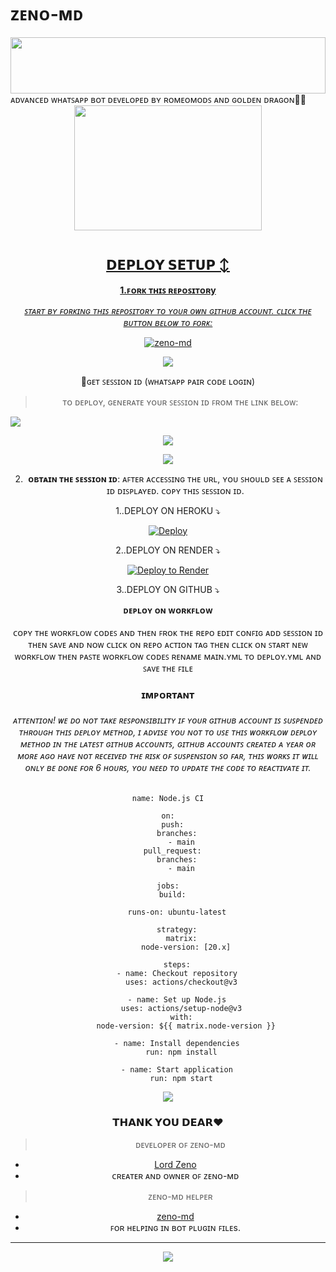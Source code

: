 # ᴢᴇɴᴏ-ᴍᴅ

<img src="https://i.imgur.com/dBaSKWF.gif" height="90" width="100%">
ᴀᴅᴠᴀɴᴄᴇᴅ ᴡʜᴀᴛꜱᴀᴘᴘ ʙᴏᴛ ᴅᴇᴠᴇʟᴏᴘᴇᴅ ʙʏ ʀᴏᴍᴇᴏᴍᴏᴅꜱ ᴀɴᴅ ɢᴏʟᴅᴇɴ ᴅʀᴀɢᴏɴ🌝💚
<div class = "repo" align = "center">
 
<a href = "#">
<img src = "https://i.imgur.com/UkGp2XU.jpeg"  width="300" height="200">
</img>
 <p align="center">
  <a href="#"><img src="http://readme-typing-svg.herokuapp.com?color=ff00ab&center=true&vCenter=true&multiline=false&lines=ZENO-MD+MD+WHATSAPP+BOT" alt="">
   
## 𝗗𝗘𝗣𝗟𝗢𝗬 𝗦𝗘𝗧𝗨𝗣 ↕️

**1.ꜰᴏʀᴋ ᴛʜɪꜱ ʀᴇᴘᴏꜱɪᴛᴏʀy**

*_ꜱᴛᴀʀᴛ ʙʏ ꜰᴏʀᴋɪɴɢ ᴛʜɪꜱ ʀᴇᴘᴏꜱɪᴛᴏʀʏ ᴛᴏ ʏᴏᴜʀ ᴏᴡɴ ɢɪᴛʜᴜʙ ᴀᴄᴄᴏᴜɴᴛ. ᴄʟɪᴄᴋ ᴛʜᴇ ʙᴜᴛᴛᴏɴ ʙᴇʟᴏᴡ ᴛᴏ ꜰᴏʀᴋ:_*

  <a href="https://github.com/Romeoser77/Romeo-MD/fork"><img title="zeno-md" src="https://img.shields.io/badge/FORK-ZENO-MDh?color=darkblue&style=for-the-badge&logo=stackshare"></a>

<a><img src='https://i.imgur.com/LyHic3i.gif'/>

🔑ɢᴇᴛ ꜱᴇꜱꜱɪᴏɴ ɪᴅ (ᴡʜᴀᴛꜱᴀᴘᴘ ᴘᴀɪʀ ᴄᴏᴅᴇ ʟᴏɢɪɴ)

> ᴛᴏ ᴅᴇᴘʟᴏʏ, ɢᴇɴᴇʀᴀᴛᴇ ʏᴏᴜʀ ꜱᴇꜱꜱɪᴏɴ ɪᴅ ꜰʀᴏᴍ ᴛʜᴇ ʟɪɴᴋ ʙᴇʟᴏᴡ:
<p align="left">
  <a href="https://zeno-1.onrender.com">
    <img src="https://img.shields.io/badge/%F0%9F%9A%80%20GET%20PAIR%20CODE%20WEB-ffcc00?style=for-the-badge"/>
  </a>
</p>
<a><img src='https://i.imgur.com/LyHic3i.gif'/>


<a><img src='https://i.imgur.com/LyHic3i.gif'/>

2. **ᴏʙᴛᴀɪɴ ᴛʜᴇ ꜱᴇꜱꜱɪᴏɴ ɪᴅ**: ᴀꜰᴛᴇʀ ᴀᴄᴄᴇꜱꜱɪɴɢ ᴛʜᴇ ᴜʀʟ, ʏᴏᴜ ꜱʜᴏᴜʟᴅ ꜱᴇᴇ ᴀ ꜱᴇꜱꜱɪᴏɴ ɪᴅ ᴅɪꜱᴘʟᴀʏᴇᴅ. ᴄᴏᴘʏ ᴛʜɪꜱ ꜱᴇꜱꜱɪᴏɴ ɪᴅ.


   
  1..DEPLOY ON HEROKU ⤵️
  
[![Deploy](https://www.herokucdn.com/deploy/button.svg)](https://dashboard.heroku.com/new?template=https%3A%2F%2Fgithub.com%2Fkingmalvn%2FLITE-MD) 
   
   
  2..DEPLOY ON RENDER ⤵️

[![Deploy to Render](https://render.com/images/deploy-to-render-button.svg)](https://render.com/deploy?repo=https://github.com/Romeoser77/Romeo-MD.git)


   3..DEPLOY ON GITHUB ⤵️


</details>

<b><strong><summary align="center" style="color: Yello;">ᴅᴇᴘʟᴏʏ ᴏɴ ᴡᴏʀᴋꜰʟᴏᴡ</summary></strong></b>
<p style="text-align: center; font-size: 1.2em;">
 
<h8>ᴄᴏᴘʏ ᴛʜᴇ ᴡᴏʀᴋꜰʟᴏᴡ ᴄᴏᴅᴇꜱ ᴀɴᴅ ᴛʜᴇɴ ꜰʀᴏᴋ ᴛʜᴇ ʀᴇᴘᴏ ᴇᴅɪᴛ ᴄᴏɴꜰɪɢ ᴀᴅᴅ ꜱᴇꜱꜱɪᴏɴ ɪᴅ ᴛʜᴇɴ ꜱᴀᴠᴇ ᴀɴᴅ ɴᴏᴡ ᴄʟɪᴄᴋ ᴏɴ ʀᴇᴘᴏ ᴀᴄᴛɪᴏɴ ᴛᴀɢ ᴛʜᴇɴ ᴄʟɪᴄᴋ ᴏɴ ꜱᴛᴀʀᴛ ɴᴇᴡ ᴡᴏʀᴋꜰʟᴏᴡ ᴛʜᴇɴ ᴘᴀꜱᴛᴇ ᴡᴏʀᴋꜰʟᴏᴡ ᴄᴏᴅᴇꜱ ʀᴇɴᴀᴍᴇ ᴍᴀɪɴ.ʏᴍʟ ᴛᴏ ᴅᴇᴘʟᴏʏ.ʏᴍʟ ᴀɴᴅ ꜱᴀᴠᴇ ᴛʜᴇ ꜰɪʟᴇ</h8>
<h3 align-"center">ɪᴍᴘᴏʀᴛᴀɴᴛ</h3>
<h6 align-"center">ᴀᴛᴛᴇɴᴛɪᴏɴ! ᴡᴇ ᴅᴏ ɴᴏᴛ ᴛᴀᴋᴇ ʀᴇꜱᴘᴏɴꜱɪʙɪʟɪᴛʏ ɪꜰ ʏᴏᴜʀ ɢɪᴛʜᴜʙ ᴀᴄᴄᴏᴜɴᴛ ɪꜱ ꜱᴜꜱᴘᴇɴᴅᴇᴅ ᴛʜʀᴏᴜɢʜ ᴛʜɪꜱ ᴅᴇᴘʟᴏʏ ᴍᴇᴛʜᴏᴅ, ɪ ᴀᴅᴠɪꜱᴇ ʏᴏᴜ ɴᴏᴛ ᴛᴏ ᴜꜱᴇ ᴛʜɪꜱ ᴡᴏʀᴋꜰʟᴏᴡ ᴅᴇᴘʟᴏʏ ᴍᴇᴛʜᴏᴅ ɪɴ ᴛʜᴇ ʟᴀᴛᴇꜱᴛ ɢɪᴛʜᴜʙ ᴀᴄᴄᴏᴜɴᴛꜱ, ɢɪᴛʜᴜʙ ᴀᴄᴄᴏᴜɴᴛꜱ ᴄʀᴇᴀᴛᴇᴅ ᴀ ʏᴇᴀʀ ᴏʀ ᴍᴏʀᴇ ᴀɢᴏ ʜᴀᴠᴇ ɴᴏᴛ ʀᴇᴄᴇɪᴠᴇᴅ ᴛʜᴇ ʀɪꜱᴋ ᴏꜰ ꜱᴜꜱᴘᴇɴꜱɪᴏɴ ꜱᴏ ꜰᴀʀ, ᴛʜɪꜱ ᴡᴏʀᴋꜱ ɪᴛ ᴡɪʟʟ ᴏɴʟʏ ʙᴇ ᴅᴏɴᴇ ꜰᴏʀ 6 ʜᴏᴜʀꜱ, ʏᴏᴜ ɴᴇᴇᴅ ᴛᴏ ᴜᴘᴅᴀᴛᴇ ᴛʜᴇ ᴄᴏᴅᴇ ᴛᴏ ʀᴇᴀᴄᴛɪᴠᴀᴛᴇ ɪᴛ.</h6>

```
name: Node.js CI

on:
  push:
    branches:
      - main
  pull_request:
    branches:
      - main

jobs:
  build:

    runs-on: ubuntu-latest

    strategy:
      matrix:
        node-version: [20.x]

    steps:
    - name: Checkout repository
      uses: actions/checkout@v3

    - name: Set up Node.js
      uses: actions/setup-node@v3
      with:
        node-version: ${{ matrix.node-version }}

    - name: Install dependencies
      run: npm install

    - name: Start application
      run: npm start
```
<a><img src='https://i.imgur.com/LyHic3i.gif'/>

 ### 𝗧𝗛𝗔𝗡𝗞 𝗬𝗢𝗨 𝗗𝗘𝗔𝗥❤️

> ᴅᴇᴠᴇʟᴏᴘᴇʀ ᴏꜰ ᴢᴇɴᴏ-ᴍᴅ
- [Lord Zeno](https://github.com/Romeoser77/Romeo-MD)
- ᴄʀᴇᴀᴛᴇʀ ᴀɴᴅ ᴏᴡɴᴇʀ ᴏꜰ ᴢᴇɴᴏ-ᴍᴅ

> ᴢᴇɴᴏ-ᴍᴅ ʜᴇʟᴘᴇʀ
- [zeno-md](https://github.com/Romeoser77/Romeo-MD)
- ꜰᴏʀ ʜᴇʟᴘɪɴɢ ɪɴ ʙᴏᴛ ᴘʟᴜɢɪɴ ꜰɪʟᴇs.
---
<a><img src='https://i.imgur.com/LyHic3i.gif'/>
